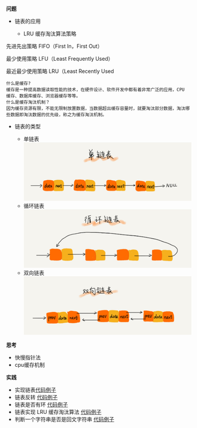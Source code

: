 **问题**
+ 链表的应用

   + LRU 缓存淘汰算法策略

先进先出策略 FIFO（First In，First Out）

最少使用策略 LFU（Least Frequently Used）

最近最少使用策略 LRU（Least Recently Used

```
什么是缓存?
缓存是一种提高数据读取性能的技术，在硬件设计、软件开发中都有着非常广泛的应用，CPU 缓存、数据库缓存、浏览器缓存等等。
什么是缓存淘汰机制？
因为缓存资源有限，不能无限制放置数据，当数据超出缓存容量时，就要淘汰部分数据，淘汰哪些数据即淘汰数据的优先级，称之为缓存淘汰机制。

```

+ 链表的类型

   + 单链表
  ![](../image/img2-2-1.jpg)
   + 循环链表
   ![](../image/img2-2-2.jpg) 
   + 双向链表
   ![](../image/img2-2-3.jpg) 
   
**思考**
+ 快慢指针法
+ cpu缓存机制

**实践**
+ 实现链表[代码例子](/src/main/java/com/zlykernel/pratice/algorithm/link/SinglyLinkedList.java) 
+ 链表反转 [代码例子](../../algorithm/others/README.md) 
+ 链表是否有环 [代码例子](../../algorithm/others/README.md) 
+ 链表实现 LRU 缓存淘汰算法 [代码例子](../../algorithm/others/README.md) 
+ 判断一个字符串是否是回文字符串 [代码例子](../../algorithm/others/README.md) 

